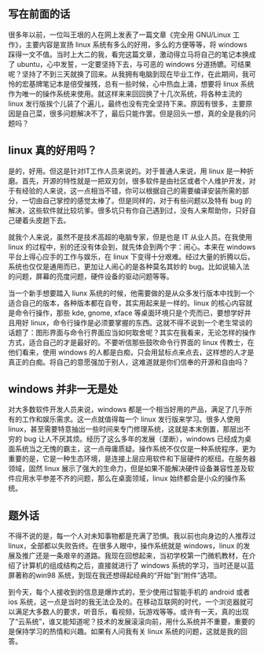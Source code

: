 ## 写在前面的话

很多年以前，一位叫王垠的人在网上发表了一篇文章《完全用 GNU/Linux 工作》，主要内容是宣扬 linux 系统有多么的好用，多么的方便等等，将 windows 踩得一文不值。当时上大二的我，看完这篇文章，激动得立马将自己的笔记本换成了 ubuntu，心中发誓，一定要坚持下去，与可恶的 windows 分道扬镳。可结果呢？坚持了不到三天就换了回来。从我拥有电脑到现在毕业工作，在此期间，我可怜的宏基牌笔记本是倍受摧残，总有一些时候，心中热血上涌，想要将 linux 系统作为唯一的操作系统来使用。就这样来来回回换了十几次系统，将各种主流的 linux 发行版挨个儿装了个遍儿，最终也没有完全坚持下来。原因有很多，主要原因是自己菜，很多问题解决不了，最后只能作罢。但是回头一想，真的全是我的问题吗？


<!--more-->


## linux 真的好用吗？

是的，好用。但这是针对IT工作人员来说的。对于普通人来说，用 linux 是一种折磨。首先，开源的特性就是一把双刃剑，很多软件是由社区或者个人维护开发，对于有经验的人来说，这一点相当不错，你可以根据自己的需要编译安装所需的部分，一切由自己掌控的感觉太棒了。但是同样的，对于有些问题以及特有 bug 的解决，这些软件就比较坑爹。很多坑只有你自己遇到过，没有人来帮助你，只好自己硬着头皮趟下去。

就我个人来说，虽然不是技术高超的电脑专家，但是也是 IT 从业人员。在我使用 linux 的过程中，别的还没有体会到，就先体会到两个字：闹心。本来在 windows 平台上得心应手的工作与娱乐，在 linux 下变得十分艰难。经过大量的折腾以后，系统也仅仅是通用而已，更加让人闹心的是各种莫名其妙的 bug。比如说输入法的问题，屏幕的亮度问题，硬件设备的驱动问题等等。

当一个新手想要踏入 liunx 系统的时候，他需要做的是从众多发行版本中找到一个适合自己的版本，各种版本都在自夸，其实用起来是一样的。linux 的核心内容就是命令行操作，那些 kde, gnome, xface 等桌面环境只是个壳而已，要想学好并且用好 linux，命令行操作是必须要掌握的东西。这就不得不说到一个老生常谈的话题了：图形界面与命令行界面应当如何取舍呢？其实在我看来，无论怎样的操作方式，适合自己的才是最好的。不要听信那些鼓吹命令行界面的 linux 传教士，在他们看来，使用 windows 的人都是白痴，只会用鼠标点来点去，这样想的人才是真正的白痴。将自己的意愿强加于别人，这难道就是你们信奉的开源和自由吗？

## windows 并非一无是处

对大多数软件开发人员来说，windows 都是一个相当好用的产品，满足了几乎所有的工作和娱乐需求。这一点就值得每一个 linux 发行版来学习。很多人使用 linux，甚至需要特意抽出一些时间来专门修理系统，这就是本末倒置，那层出不穷的 bug 让人不厌其烦。经历了这么多年的发展（垄断），windows 已经成为桌面系统当之无愧的霸主，这一点毋庸质疑。操作系统不仅仅是一种系统程序，更为重要的是，它是一种生态环境，是连接上层应用软件和下层硬件的枢纽。在服务器领域，固然 linux   展示了强大的生命力，但是如果不能解决硬件设备兼容性差及软件应用水平参差不齐的问题，那么在桌面领域，linux 始终都会是小众的操作系统。

## 题外话

不得不说的是，每一个人对未知事物都是充满了恐惧。我以前也向身边的人推荐过 linux，全部都以失败告终。在很多人眼中，操作系统就是 windows，linux 的发展及推广还是一条艰辛的道路。我现在回想起来，当初学校第一门微机教材，在介绍了计算机的组成结构之后，直接就进行了 windows 系统的学习，当时还是以蓝屏著称的win98 系统，到现在我还想得起经典的“开始”到“附件”选项。

到今天，每个人接收到的信息是爆炸式的，至少使用过智能手机的 android 或者 ios 系统，这一点是当时的我无法企及的。在移动互联网的时代，一个浏览器就可以满足大多数人的要求，听音乐，看视频，玩游戏等等。或许有一天，真的出现了“云系统”，谁又能知道呢？技术的发展滚滚向前，用什么系统并不重要，重要的是保持学习的热情和兴趣。如果有人问我有关 linux 系统的问题，这就是我的回答。
